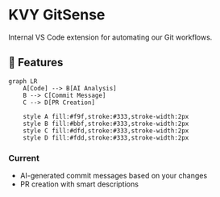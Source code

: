 # KVY GitSense

Internal VS Code extension for automating our Git workflows.

## 🎯 Features

```mermaid
graph LR
    A[Code] --> B[AI Analysis]
    B --> C[Commit Message]
    C --> D[PR Creation]
    
    style A fill:#f9f,stroke:#333,stroke-width:2px
    style B fill:#bbf,stroke:#333,stroke-width:2px
    style C fill:#dfd,stroke:#333,stroke-width:2px
    style D fill:#fdd,stroke:#333,stroke-width:2px
```

### Current

- AI-generated commit messages based on your changes
- PR creation with smart descriptions

